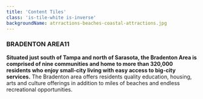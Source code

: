 ```yaml
---
title: 'Content Tiles'
class: 'is-tile-white is-inverse'
backgroundName: atrractions-beaches-coastal-attractions.jpg
---
```


### BRADENTON AREA11

**Situated just south of Tampa and north of Sarasota, the Bradenton Area is comprised of nine communities and home to more than 320,000 residents who enjoy small-city living with easy access to big-city services.** The Bradenton area offers residents quality education, housing, arts and culture offerings in addition to miles of beaches and endless recreational opportunities.
